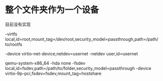 


# 整个文件夹作为一个设备

 目前没有实现

-virtfs local,id=root,mount_tag=/dev/root,security_model=passthrough,path=/path/to/rootfs

-device virtio-net-device,netdev=usernet -netdev user,id=usernet

qemu-system-x86_64 -hda none -fsdev local,id=fsdev,path=/path/to/folder,security_model=passthrough -device virtio-9p-pci,fsdev=fsdev,mount_tag=hostshare

